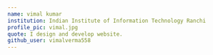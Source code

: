 ```yaml
---
name: vimal kumar
institution: Indian Institute of Information Technology Ranchi 
profile_pic: vimal.jpg
quote: I design and develop website.
github_user: vimalverma558
---
```

